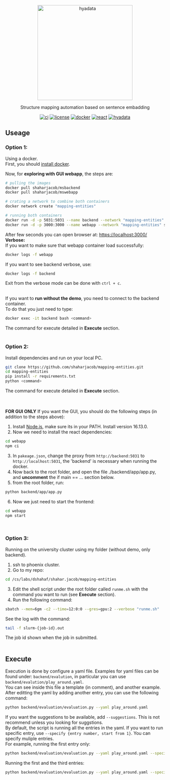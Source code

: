 <p align="center">
  <img src="https://github.com/shaharjacob/commonsense-analogy/blob/main/images/hyadata.png?raw=true" width="300px" alt="hyadata"/>
  
  <div align="center">Structure mapping automation based on sentence embadding</div>
</p>

<p align="center">
  <a href="https://github.com/shaharjacob/mapping-entities/actions"><img src="https://img.shields.io/badge/CI-passing-brightgreen?logo=github" alt="ci"/></a>
  <a href="https://new.huji.ac.il/"><img src="https://img.shields.io/badge/license-HUJI-blue" alt="license"/></a>
  <a href="https://hub.docker.com/"><img src="https://img.shields.io/badge/-docker-gray?logo=docker" alt="docker"/></a>
  <a href="https://reactjs.org/"><img src="https://img.shields.io/badge/-react-grey?logo=react" alt="react"/></a>
  <a href="http://www.hyadatalab.com/"><img src="https://img.shields.io/badge/-hyadata-orange" alt="hyadata"/></a>
</p>

## Useage  
### **Option 1:**
Using a docker.  
First, you should <a href="https://www.docker.com/">install docker</a>.  

Now, for **exploring with GUI webapp**, the steps are:  
```bash
# pulling the images  
docker pull shaharjacob/msbackend  
docker pull shaharjacob/mswebapp  

# crating a network to combine both containers  
docker network create "mapping-entities"  

# running both containers
docker run -d -p 5031:5031 --name backend --network "mapping-entities" -e "FLASK_ENV=development" -e "FLASK_APP=app.app" -e "SENTENCE_TRANSFORMERS_HOME=cache" shaharjacob/msbackend flask run --host "0.0.0.0" --port 5031  
docker run -d -p 3000:3000 --name webapp --network "mapping-entities" shaharjacob/mswebapp npm start
```

After few seconds you can open browser at: <a href="https://localhost:3000/">https://localhost:3000/</a>  
**Verbose:**  
If you want to make sure that webapp container load successfully:
```bash
docker logs -f webapp
```  
If you want to see backend verbose, use:  
```bash
docker logs -f backend
```  
Exit from the verbose mode can be done with `ctrl + c`.  
&nbsp;  


If you want to **run without the demo**, you need to connect to the backend container.      
To do that you just need to type:  
```bash
docker exec -it backend bash <command>
```  
The command for execute detailed in **Execute** section.  
&nbsp;  


### **Option 2:**
Install dependencies and run on your local PC.  
```bash
git clone https://github.com/shaharjacob/mapping-entities.git
cd mapping-entities
pip install -r requirements.txt
python <command>
```  
The command for execute detailed in **Execute** section.  
&nbsp;  
&nbsp;  

**FOR GUI ONLY**
If you want the GUI, you should do the following steps (in addition to the steps above):  
1) Install <a href="https://nodejs.org/en/">Node.js</a>, make sure its in your PATH. Install version 16.13.0.  
2) Now we need to install the react dependencies:  
```bash
cd webapp
npm ci
```  
3) In `pakeage.json`, change the proxy from `http://backend:5031` to `http://localhost:5031`, the 'backend' is necessary when running the docker.
4) Now back to the root folder, and open the file ./backend/app/app.py, and **uncomment** the if main == ... section below.
5) from the root folder, run:
```bash
python backend/app/app.py
``` 
6) Now we just need to start the frontend:
```bash
cd webapp
npm start
```  
&nbsp;  


### **Option 3:**
Running on the university cluster using my folder (without demo, only backend).
1) ssh to phoenix cluster.
2) Go to my repo:  
```bash
cd /cs/labs/dshahaf/shahar.jacob/mapping-entities
```
3) Edit the shell script under the root folder called `runme.sh` with the command you want to run (see **Execute** section).
4) Run the following command:  
```bash
sbatch --mem=6gm -c2 --time=12:0:0 --gres=gpu:2 --verbose "runme.sh"
```  
See the log with the command:  
```bash
tail -f slurm-{job-id}.out
```  
The job id shown when the job in submitted.  
&nbsp;  

## Execute
Execution is done by configure a yaml file.
Examples for yaml files can be found under: `backend/evalution`, in particular you can use `backend/evalution/play_around.yaml`.  
You can see inside this file a template (in comment), and another example.  
After editting the yaml by adding another entry, you can use the following command:  
```bash
python backend/evaluation/evaluation.py --yaml play_around.yaml
```  
If you want the suggestions to be available, add `--suggestions`.  This is not recommend unless you looking for suggstions.  
By default, the script is running all the entries in the yaml. If you want to run specific entry, use `--specify {entry number, start from 1}`. You can specify muliple entries.  
For example, running the first entry only:  
```bash
python backend/evaluation/evaluation.py --yaml play_around.yaml --specify 1
```  
Running the first and the third entries:  
```bash
python backend/evaluation/evaluation.py --yaml play_around.yaml --specify 1 --specify 3
``` 
